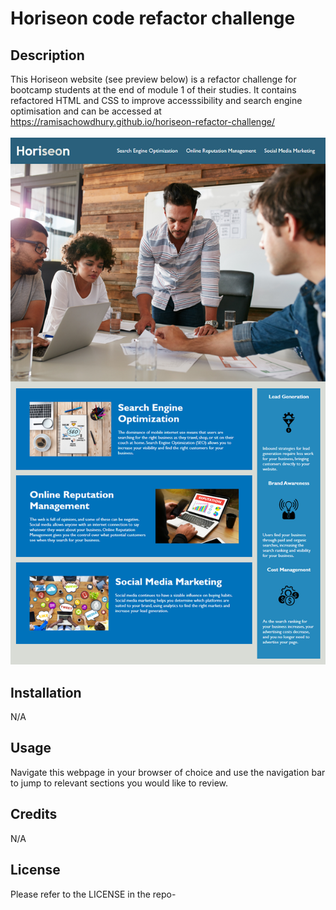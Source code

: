 # Horiseon code refactor challenge

## Description
This Horiseon website (see preview below) is a refactor challenge for bootcamp students at the end of module 1 of their studies. It contains refactored HTML and CSS to improve accesssibility and search engine optimisation and can be accessed at https://ramisachowdhury.github.io/horiseon-refactor-challenge/
\
\
![Horiseon webpage preview](./assets/images/wedpage-preview.png)

## Installation
N/A

## Usage
Navigate this webpage in your browser of choice and use the navigation bar to jump to relevant sections you would like to review.

## Credits
N/A

## License
Please refer to the LICENSE in the repo-
